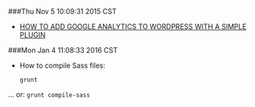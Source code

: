###Thu Nov  5 10:09:31 2015 CST
* [HOW TO ADD GOOGLE ANALYTICS TO WORDPRESS WITH A SIMPLE PLUGIN](https://premium.wpmudev.org/blog/create-google-analytics-plugin/)

###Mon Jan  4 11:08:33 2016 CST
* How to compile Sass files:
    ```
    grunt
    ```
... or:
    ```
    grunt compile-sass
    ```
